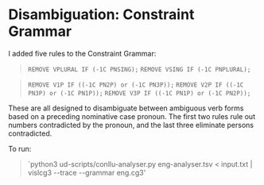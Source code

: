 # Disambiguation: Constraint Grammar

I added five rules to the Constraint Grammar:

> `REMOVE VPLURAL IF (-1C PNSING);`
> `REMOVE VSING IF (-1C PNPLURAL);`

> `REMOVE V1P IF ((-1C PN2P) or (-1C PN3P));`
> `REMOVE V2P IF ((-1C PN3P) or (-1C PN1P));`
> `REMOVE V3P IF ((-1C PN1P) or (-1C PN2P));`

These are all designed to disambiguate between ambiguous verb forms based on a preceding nominative case pronoun. The first two rules rule out numbers contradicted by the pronoun, and the last three eliminate persons contradicted.

To run:

> `python3 ud-scripts/conllu-analyser.py eng-analyser.tsv < input.txt | vislcg3 --trace --grammar eng.cg3'
